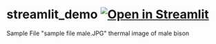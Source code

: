 # streamlit_demo [![Open in Streamlit](https://static.streamlit.io/badges/streamlit_badge_black_white.svg)](https://hwolfe40-bison-sex-model-streamlit-app-rb85ws.streamlit.app/)

Sample File "sample file male.JPG" thermal image of male bison
